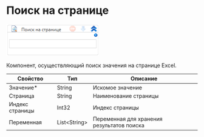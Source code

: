 # Поиск на странице

![](<../../../.gitbook/assets/image (570).png>)

Компонент, осуществляющий поиск значения на странице Excel.

| Свойство        | Тип           | Описание                                   |
| --------------- | ------------- | ------------------------------------------ |
| Значение\*      | String        | Искомое значение                           |
| Страница        | String        | Наименование страницы                      |
| Индекс страницы | Int32         | Индекс страницы                            |
| Переменная      | List\<String> | Переменная для хранения результатов поиска |
